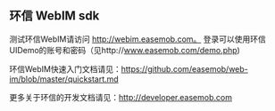 ## 环信 WebIM sdk

测试环信WebIM请访问 http://webim.easemob.com。  登录可以使用环信UIDemo的账号和密码（见http://www.easemob.com/demo.php)

环信WebIM快速入门文档请见：https://github.com/easemob/web-im/blob/master/quickstart.md

更多关于环信的开发文档请见：http://developer.easemob.com
